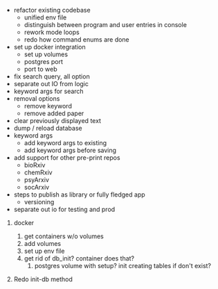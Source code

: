 * refactor existing codebase
    * unified env file
    * distinguish between program and user entries in console
    * rework mode loops
    * redo how command enums are done
* set up docker integration
    * set up volumes
    * postgres port
    * port to web
* fix search query, all option
* separate out IO from logic
* keyword args for search
* removal options
    * remove keyword
    * remove added paper
* clear previously displayed text
* dump / reload database
* keyword args
    * add keyword args to existing
    * add keyword args before saving
* add support for other pre-print repos
    * bioRxiv
    * chemRxiv
    * psyArxiv
    * socArxiv
* steps to publish as library or fully fledged app
    * versioning
* separate out io for testing and prod

1. docker
    1. get containers w/o volumes
    1. add volumes 
    1. set up env file
    1. get rid of db_init? container does that?
        1. postgres volume with setup? init creating tables if don't exist?

1. Redo init-db method